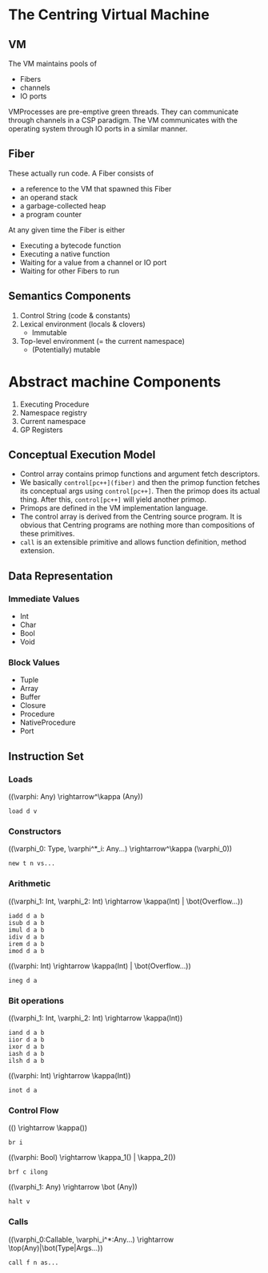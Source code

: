 # The Centring Virtual Machine

## VM

The VM maintains pools of

* Fibers
* channels
* IO ports

VMProcesses are pre-emptive green threads. They can communicate through channels
in a CSP paradigm. The VM communicates with the operating system through IO
ports in a similar manner.

## Fiber

These actually run code. A Fiber consists of

* a reference to the VM that spawned this Fiber
* an operand stack
* a garbage-collected heap
* a program counter

At any given time the Fiber is either

* Executing a bytecode function
* Executing a native function
* Waiting for a value from a channel or IO port
* Waiting for other Fibers to run

## Semantics Components

1. Control String (code & constants)
2. Lexical environment (locals & clovers)
    * Immutable
3. Top-level environment (= the current namespace)
    * (Potentially) mutable

# Abstract machine Components

1. Executing Procedure
2. Namespace registry
3. Current namespace
4. GP Registers

## Conceptual Execution Model

* Control array contains primop functions and argument fetch descriptors.
* We basically `control[pc++](fiber)` and then the primop function fetches its
  conceptual args using `control[pc++]`. Then the primop does its actual thing.
  After this, `control[pc++]` will yield another primop.
* Primops are defined in the VM implementation language.
* The control array is derived from the Centring source program. It is obvious
  that Centring programs are nothing more than compositions of these primitives.
* `call` is an extensible primitive and allows function definition, method extension.

## Data Representation

### Immediate Values

* Int
* Char
* Bool
* Void

### Block Values

* Tuple
* Array
* Buffer
* Closure
* Procedure
* NativeProcedure
* Port

## Instruction Set

### Loads

\((\varphi: Any) \rightarrow^\kappa (Any)\)

    load d v

### Constructors

\((\varphi_0: Type, \varphi^*_i: Any...) \rightarrow^\kappa (\varphi_0)\)

    new t n vs...

### Arithmetic

\((\varphi_1: Int, \varphi_2: Int) \rightarrow \kappa(Int) | \bot(Overflow...)\)

    iadd d a b
    isub d a b
    imul d a b
    idiv d a b
    irem d a b
    imod d a b

\((\varphi: Int) \rightarrow \kappa(Int) | \bot(Overflow...)\)

    ineg d a

### Bit operations

\((\varphi_1: Int, \varphi_2: Int) \rightarrow \kappa(Int)\)

    iand d a b
    iior d a b
    ixor d a b
    iash d a b
    ilsh d a b

\((\varphi: Int) \rightarrow \kappa(Int)\)

    inot d a

### Control Flow

\(() \rightarrow \kappa()\)

    br i

\((\varphi: Bool) \rightarrow \kappa_1() | \kappa_2()\)

    brf c ilong

\((\varphi_1: Any) \rightarrow \bot (Any)\)

    halt v

### Calls

\((\varphi_0:Callable, \varphi_i^*:Any...) \rightarrow 
  \top(Any)|\bot(Type|Args...)\)

    call f n as...

<!-- Comparisons (??) -->
